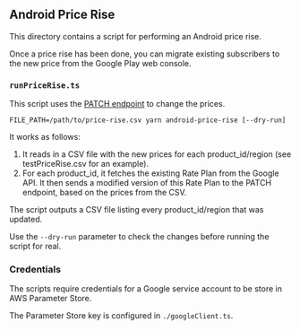 ## Android Price Rise

This directory contains a script for performing an Android price rise.

Once a price rise has been done, you can migrate existing subscribers to the new price from the Google Play web console.

### `runPriceRise.ts`
This script uses the [PATCH endpoint](https://developers.google.com/android-publisher/api-ref/rest/v3/monetization.subscriptions/patch) to change the prices.

`FILE_PATH=/path/to/price-rise.csv yarn android-price-rise [--dry-run]`

It works as follows:

1. It reads in a CSV file with the new prices for each product_id/region (see testPriceRise.csv for an example).
2. For each product_id, it fetches the existing Rate Plan from the Google API. It then sends a modified version of this Rate Plan to the PATCH endpoint, based on the prices from the CSV.

The script outputs a CSV file listing every product_id/region that was updated.

Use the `--dry-run` parameter to check the changes before running the script for real.


### Credentials
The scripts require credentials for a Google service account to be store in AWS Parameter Store.

The Parameter Store key is configured in `./googleClient.ts`.
